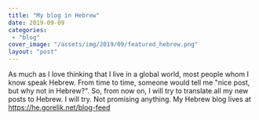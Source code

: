 ```yaml
---
title: "My blog in Hebrew"
date: 2019-09-09
categories: 
 - "blog"
cover_image: "/assets/img/2019/09/featured_hebrew.png"
layout: "post"
---
```


As much as I love thinking that I live in a global world, most people whom I know speak Hebrew. From time to time, someone would tell me "nice post, but why not in Hebrew?". So, from now on, I will try to translate all my new posts to Hebrew. I will try. Not promising anything. My Hebrew blog lives at [<https://he.gorelik.net/blog-feed>](https://he.gorelik.net/blog-feed)
